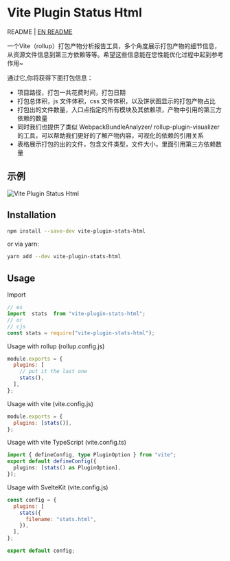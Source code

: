 
# Vite Plugin Status Html
README | [EN README](README_EN.md)  

一个Vite（rollup）打包产物分析报告工具，多个角度展示打包产物的细节信息，从资源文件信息到第三方依赖等等。希望这些信息能在您性能优化过程中起到参考作用~   


通过它,你将获得下面打包信息：

- 项目路径，打包一共花费时间，打包日期
- 打包总体积，js 文件体积，css 文件体积，以及饼状图显示的打包产物占比
- 打包出的文件数量，入口点指定的所有模块及其依赖项，产物中引用的第三方依赖的数量
- 同时我们也提供了类似 WebpackBundleAnalyzer/ rollup-plugin-visualizer 的工具，可以帮助我们更好的了解产物内容，可视化的依赖的引用关系
- 表格展示打包的出的文件，包含文件类型，文件大小，里面引用第三方依赖数量

## 示例

![Vite Plugin Status Html](https://github.com/HongqingCao/vite-plugin-stats-html/blob/main/pics/vite.gif)

## Installation

```sh
npm install --save-dev vite-plugin-stats-html
```

or via yarn:

```sh
yarn add --dev vite-plugin-stats-html
```

## Usage

Import

```javascript
// es
import  stats  from "vite-plugin-stats-html";
// or
// cjs
const stats = require("vite-plugin-stats-html");
```

Usage with rollup (rollup.config.js)

```js
module.exports = {
  plugins: [
    // put it the last one
    stats(),
  ],
};
```

Usage with vite (vite.config.js)

```js
module.exports = {
  plugins: [stats()],
};
```

Usage with vite TypeScript (vite.config.ts)

```ts
import { defineConfig, type PluginOption } from "vite";
export default defineConfig({
  plugins: [stats() as PluginOption],
});
```

Usage with SvelteKit (vite.config.js)

```js
const config = {
  plugins: [
    stats({
      filename: "stats.html",
    }),
  ],
};

export default config;
```
